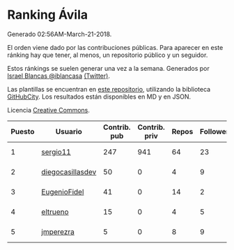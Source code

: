 # Ranking Ávila

Generado 02:56AM-March-21-2018.

El orden viene dado por las contribuciones públicas. Para aparecer en este ránking hay que tener, al menos, un repositorio público y un seguidor.

Estos ránkings se suelen generar una vez a la semana. Generados por [Israel Blancas @iblancasa](https://github.com/iblancasa/) [(Twitter)](https://twitter.com/iblancasa).

Las plantillas se encuentran en [este repositorio](https://github.com/iblancasa/GH-Spanish-Ranking), utilizando la biblioteca [GitHubCity](https://github.com/iblancasa/GitHubCity). Los resultados están disponibles en MD y en JSON.

Licencia [Creative Commons](https://creativecommons.org/licenses/by/4.0/).

| Puesto   |  Usuario  | Contrib. pub | Contrib. priv |Repos| Followers | Desde |  Avatar  |
|----------|-----------|--------------|---------------|-----|-----------|-------|----------|
|1|[sergio11](https://github.com/sergio11)|247|941|64|23|2014-03-19|![sergio11](https://avatars3.githubusercontent.com/u/6996211)|
|2|[diegocasillasdev](https://github.com/diegocasillasdev)|50|0|4|9|2016-06-30|![diegocasillasdev](https://avatars3.githubusercontent.com/u/20227008)|
|3|[EugenioFidel](https://github.com/EugenioFidel)|41|0|14|2|2015-06-01|![EugenioFidel](https://avatars1.githubusercontent.com/u/12699680)|
|4|[eltrueno](https://github.com/eltrueno)|15|0|4|5|2015-04-06|![eltrueno](https://avatars0.githubusercontent.com/u/11823645)|
|5|[jmperezra](https://github.com/jmperezra)|5|0|8|9|2012-09-04|![jmperezra](https://avatars1.githubusercontent.com/u/2276963)|
